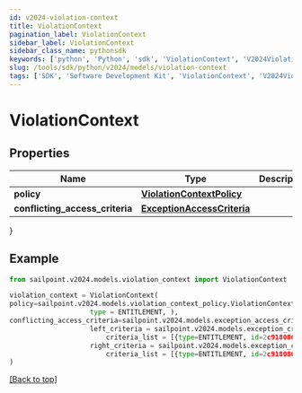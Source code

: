```yaml
---
id: v2024-violation-context
title: ViolationContext
pagination_label: ViolationContext
sidebar_label: ViolationContext
sidebar_class_name: pythonsdk
keywords: ['python', 'Python', 'sdk', 'ViolationContext', 'V2024ViolationContext'] 
slug: /tools/sdk/python/v2024/models/violation-context
tags: ['SDK', 'Software Development Kit', 'ViolationContext', 'V2024ViolationContext']
---
```


# ViolationContext


## Properties

Name | Type | Description | Notes
------------ | ------------- | ------------- | -------------
**policy** | [**ViolationContextPolicy**](violation-context-policy) |  | [optional] 
**conflicting_access_criteria** | [**ExceptionAccessCriteria**](exception-access-criteria) |  | [optional] 
}

## Example

```python
from sailpoint.v2024.models.violation_context import ViolationContext

violation_context = ViolationContext(
policy=sailpoint.v2024.models.violation_context_policy.ViolationContext_policy(
                    type = ENTITLEMENT, ),
conflicting_access_criteria=sailpoint.v2024.models.exception_access_criteria.ExceptionAccessCriteria(
                    left_criteria = sailpoint.v2024.models.exception_criteria.ExceptionCriteria(
                        criteria_list = [{type=ENTITLEMENT, id=2c9180866166b5b0016167c32ef31a66, existing=true}, {type=ENTITLEMENT, id=2c9180866166b5b0016167c32ef31a67, existing=false}], ), 
                    right_criteria = sailpoint.v2024.models.exception_criteria.ExceptionCriteria(
                        criteria_list = [{type=ENTITLEMENT, id=2c9180866166b5b0016167c32ef31a66, existing=true}, {type=ENTITLEMENT, id=2c9180866166b5b0016167c32ef31a67, existing=false}], ), )
)

```
[[Back to top]](#) 

